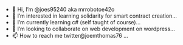 - 👋 Hi, I’m @joes95240 aka mrrobotoe42o 
- 👀 I’m interested in learning solidarity for smart contract creation...
- 🌱 I’m currently learning c# (self taught of course)...
- 💞️ I’m looking to collaborate on web development on wordpress...
- 📫 How to reach me twitter@joemthomas76 ...

<!---
joes95240/joes95240 is a ✨ special ✨ repository because its `README.md` (this file) appears on your GitHub profile.
You can click the Preview link to take a look at your changes.
--->
